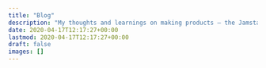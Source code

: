 ```yaml
---
title: "Blog"
description: "My thoughts and learnings on making products — the Jamstack way."
date: 2020-04-17T12:17:27+00:00
lastmod: 2020-04-17T12:17:27+00:00
draft: false
images: []
---
```

